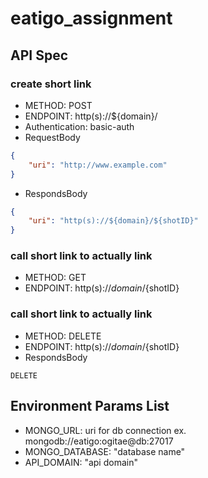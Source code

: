 # eatigo_assignment

## API Spec
### create short link
- METHOD: POST
- ENDPOINT: http(s)://${domain}/
- Authentication: basic-auth
- RequestBody
``` json
{
    "uri": "http://www.example.com"
}
```
- RespondsBody
``` json
{
    "uri": "http(s)://${domain}/${shotID}"
}
```

### call short link to actually link
- METHOD: GET
- ENDPOINT: http(s)://${domain}/${shotID}

### call short link to actually link
- METHOD: DELETE
- ENDPOINT: http(s)://${domain}/${shotID}
- RespondsBody
``` 
DELETE
```

## Environment Params List
- MONGO_URL: uri for db connection ex. mongodb://eatigo:ogitae@db:27017
- MONGO_DATABASE: "database name"
- API_DOMAIN: "api domain"